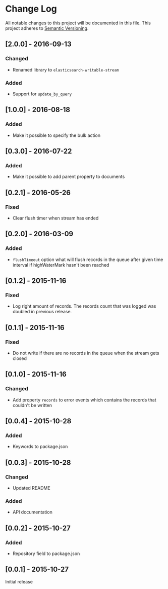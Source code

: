 # Change Log
All notable changes to this project will be documented in this file.
This project adheres to [Semantic Versioning](http://semver.org/).

## [2.0.0] - 2016-09-13
### Changed
- Renamed library to `elasticsearch-writable-stream`

### Added
- Support for `update_by_query`

## [1.0.0] - 2016-08-18
### Added
- Make it possible to specify the bulk action

## [0.3.0] - 2016-07-22
### Added
- Make it possible to add parent property to documents

## [0.2.1] - 2016-05-26
### Fixed
- Clear flush timer when stream has ended

## [0.2.0] - 2016-03-09
### Added
- `flushTimeout` option what will flush records in the queue after
  given time interval if highWaterMark hasn't been reached

## [0.1.2] - 2015-11-16
### Fixed
- Log right amount of records. The records count that was logged was
  doubled in previous release.

## [0.1.1] - 2015-11-16
### Fixed
- Do not write if there are no records in the queue when the stream gets closed

## [0.1.0] - 2015-11-16
### Changed
- Add property `records` to error events which contains the records
  that couldn't be written

## [0.0.4] - 2015-10-28
### Added
- Keywords to package.json

## [0.0.3] - 2015-10-28
### Changed
- Updated README

### Added
- API documentation

## [0.0.2] - 2015-10-27
### Added
- Repository field to package.json

## [0.0.1] - 2015-10-27

Initial release
